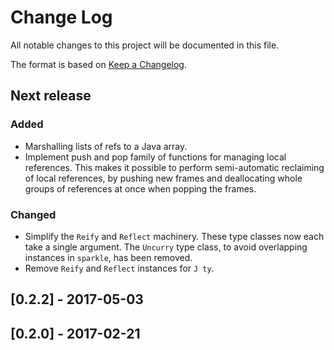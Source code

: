 # Change Log

All notable changes to this project will be documented in this file.

The format is based on [Keep a Changelog](http://keepachangelog.com/).

## Next release

### Added

* Marshalling lists of refs to a Java array.
* Implement push and pop family of functions for managing local
  references. This makes it possible to perform semi-automatic
  reclaiming of local references, by pushing new frames and
  deallocating whole groups of references at once when popping the
  frames.

### Changed

* Simplify the `Reify` and `Reflect` machinery. These type classes now
  each take a single argument. The `Uncurry` type class, to avoid
  overlapping instances in `sparkle`, has been removed.
* Remove `Reify` and `Reflect` instances for `J ty`.

## [0.2.2] - 2017-05-03

## [0.2.0] - 2017-02-21
